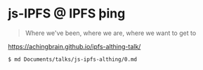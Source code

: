 # js-IPFS @ IPFS þing

> Where we've been, where we are, where we want to get to

https://achingbrain.github.io/ipfs-althing-talk/

```console
$ md Documents/talks/js-ipfs-althing/0.md
```
